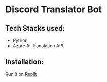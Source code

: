 # Discord Translator Bot
## Tech Stacks used:
<ul>
  <li>Python</li>
  <li>Azure AI Translation API</li>
</ul>

## Installation:
Run it on [Replit](https://replit.com/@TausiqsReplit/Translator)
